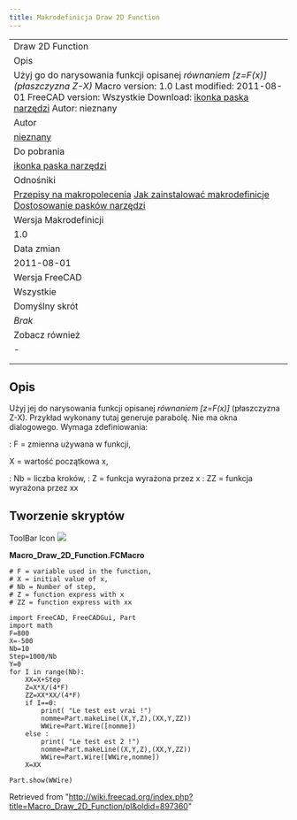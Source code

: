 ```yaml
---
title: Makrodefinicja Draw 2D Function
---
```


|                                                                                                                                                                                                                                                                                  |
| -------------------------------------------------------------------------------------------------------------------------------------------------------------------------------------------------------------------------------------------------------------------------------- |
| Draw 2D Function                                                                                                                                                                                                                                                                 |
| Opis                                                                                                                                                                                                                                                                             |
| Użyj go do narysowania funkcji opisanej _równaniem [z=F(x)] (płaszczyzna Z-X)_ Macro version: 1.0 Last modified: 2011-08-01 FreeCAD version: Wszystkie Download: [ikonka paska narzędzi](https://www.freecadweb.org/wiki/images/3/36/Macro_Draw_2D_Function.png) Autor: nieznany |
| Autor                                                                                                                                                                                                                                                                            |
| [nieznany](/index.php?title=User:Nieznany&action=edit&redlink=1 "User:Nieznany (page does not exist)")                                                                                                                                                                           |
| Do pobrania                                                                                                                                                                                                                                                                      |
| [ikonka paska narzędzi](https://www.freecadweb.org/wiki/images/3/36/Macro_Draw_2D_Function.png)                                                                                                                                                                                  |
| Odnośniki                                                                                                                                                                                                                                                                        |
| [Przepisy na makropolecenia](/Macros_recipes/pl "Macros recipes/pl") [Jak zainstalować makrodefinicje](/How_to_install_macros/pl "How to install macros/pl") [Dostosowanie pasków narzędzi](/Customize_Toolbars/pl "Customize Toolbars/pl")                                      |
| Wersja Makrodefinicji                                                                                                                                                                                                                                                            |
| 1.0                                                                                                                                                                                                                                                                              |
| Data zmian                                                                                                                                                                                                                                                                       |
| 2011-08-01                                                                                                                                                                                                                                                                       |
| Wersja FreeCAD                                                                                                                                                                                                                                                                   |
| Wszystkie                                                                                                                                                                                                                                                                        |
| Domyślny skrót                                                                                                                                                                                                                                                                   |
| _Brak_                                                                                                                                                                                                                                                                           |
| Zobacz również                                                                                                                                                                                                                                                                   |
| _-_                                                                                                                                                                                                                                                                              |
|                                                                                                                                                                                                                                                                                  |
|                                                                                                                                                                                                                                                                                  |

## Opis

Użyj jej do narysowania funkcji opisanej _równaniem [z=F(x)]_ (płaszczyzna Z-X). Przykład wykonany tutaj generuje parabolę.
Nie ma okna dialogowego. Wymaga zdefiniowania:

: F = zmienna używana w funkcji,

X = wartość początkowa x,

: Nb = liczba kroków,
: Z = funkcja wyrażona przez x
: ZZ = funkcja wyrażona przez xx

## Tworzenie skryptów

ToolBar Icon ![](/images/Macro_Draw_2D_Function.png)

**Macro_Draw_2D_Function.FCMacro**

```
# F = variable used in the function,
# X = initial value of x,
# Nb = Number of step,
# Z = function express with x
# ZZ = function express with xx

import FreeCAD, FreeCADGui, Part
import math
F=800
X=-500
Nb=10
Step=1000/Nb
Y=0
for I in range(Nb):
	XX=X+Step
 	Z=X*X/(4*F)
 	ZZ=XX*XX/(4*F)
 	if I==0:
 		print( "Le test est vrai !")
 		nomme=Part.makeLine((X,Y,Z),(XX,Y,ZZ))
 		WWire=Part.Wire([nomme])
 	else :
 		print( "Le test est 2 !")
 		nomme=Part.makeLine((X,Y,Z),(XX,Y,ZZ))
 		WWire=Part.Wire([WWire,nomme])
 	X=XX

Part.show(WWire)
```

Retrieved from "<http://wiki.freecad.org/index.php?title=Macro_Draw_2D_Function/pl&oldid=897360>"

